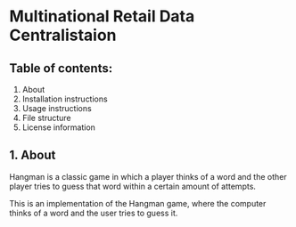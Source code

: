 # Multinational Retail Data Centralistaion

## Table of contents:
1. About
2. Installation instructions
3. Usage instructions
4. File structure
5. License information

## 1. About

Hangman is a classic game in which a player thinks of a word and the other player tries to guess that word within a certain amount of attempts.

This is an implementation of the Hangman game, where the computer thinks of a word and the user tries to guess it. 
